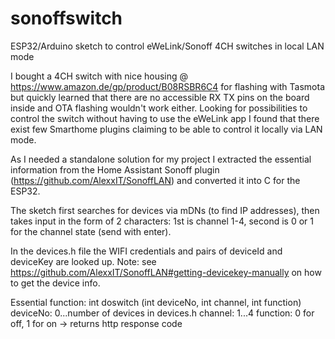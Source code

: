 # sonoffswitch
ESP32/Arduino sketch to control eWeLink/Sonoff 4CH switches in local LAN mode

I bought a 4CH switch with nice housing @ https://www.amazon.de/gp/product/B08RSBR6C4 for flashing with Tasmota but quickly learned that there are no accessible RX TX pins on the board inside and OTA flashing wouldn't work either. Looking for possibilities to control the switch without having to use the eWeLink app I found that there exist few Smarthome plugins claiming to be able to control it locally via LAN mode.

As I needed a standalone solution for my project I extracted the essential information from the Home Assistant Sonoff plugin (https://github.com/AlexxIT/SonoffLAN) and converted it into C for the ESP32.

The sketch first searches for devices via mDNs (to find IP addresses), then takes input in the form of 2 characters: 1st is channel 1-4, second is 0 or 1 for the channel state (send with enter).

In the devices.h file the WIFI credentials and pairs of deviceId and deviceKey are looked up. Note: see https://github.com/AlexxIT/SonoffLAN#getting-devicekey-manually on how to get the device info.
 
   Essential function:
   int doswitch (int deviceNo, int channel, int function)
      deviceNo: 0...number of devices in devices.h
      channel: 1...4
      function: 0 for off, 1 for on
      -> returns http response code
